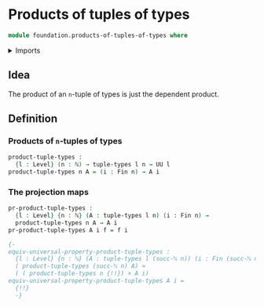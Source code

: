 # Products of tuples of types

```agda
module foundation.products-of-tuples-of-types where
```

<details><summary>Imports</summary>

```agda
open import elementary-number-theory.natural-numbers

open import foundation.tuples-of-types

open import foundation-core.universe-levels

open import univalent-combinatorics.standard-finite-types
```

</details>

## Idea

The product of an `n`-tuple of types is just the dependent product.

## Definition

### Products of `n`-tuples of types

```agda
product-tuple-types :
  {l : Level} (n : ℕ) → tuple-types l n → UU l
product-tuple-types n A = (i : Fin n) → A i
```

### The projection maps

```agda
pr-product-tuple-types :
  {l : Level} {n : ℕ} (A : tuple-types l n) (i : Fin n) →
  product-tuple-types n A → A i
pr-product-tuple-types A i f = f i

{-
equiv-universal-property-product-tuple-types :
  {l : Level} {n : ℕ} (A : tuple-types l (succ-ℕ n)) (i : Fin (succ-ℕ n)) →
  ( product-tuple-types (succ-ℕ n) A) ≃
  ( ( product-tuple-types n {!!}) × A i)
equiv-universal-property-product-tuple-types A i =
  {!!}
  -}
```
